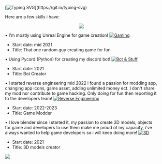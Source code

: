 [![Typing SVG](https://readme-typing-svg.demolab.com?font=Slabo+27px&size=30&pause=1000&color=F7F7F7&center=true&vCenter=true&random=false&width=435&lines=Hello+there!;I'm+Ervan.;A+Reverse+Engineer+%26+Programmer!;So+scroll+down+to+find+out!)](https://git.io/typing-svg)

Here are a few skills i have:
<p align="center">
  <a href="https://skillicons.dev">
    <img src="https://skillicons.dev/icons?i=js,blender,figma,lua,vscode" />
  </a>
</p>

• I'm mostly using Unreal Engine for game creation! 
[![Gaming](https://skillicons.dev/icons?i=unreal)](https://skillicons.dev)

- Start date: mid 2021
- Title: That one random guy creating game for fun


• Using Pycord (Python) for creating my discord bot!
[![Bot & Stuff](https://skillicons.dev/icons?i=py)](https://skillicons.dev)

- Start date: 2021
- Title: Bot Creator


• I started reverse engineering mid 2022 i found a passion for modding app, changing app icons, game asset, adding unlimited money ect. I don't share my mod nor contribute to game hacking. Only doing for fun then reporting it to the developers team!
[![Reverse Engineering](https://skillicons.dev/icons?i=androidstudio)](https://skillicons.dev)

- Start date: 2022-2023
- Title: Game Modder


• I love blender since i started it, my passion to create 3D models, objects for game and developers to use them make me proud of my capacity, i've always wanted to help game developers so i will keep doing more! [![3D](https://skillicons.dev/icons?i=blender)](https://skillicons.dev)

- Start date: 2021
- Title: 3D models creator

![](https://komarev.com/ghpvc/?username=34-4&style=flat)
